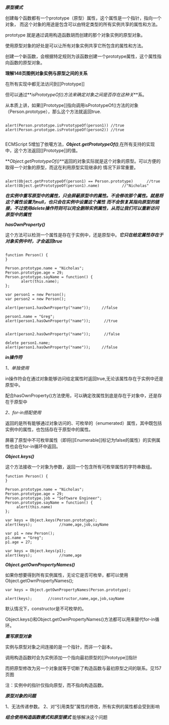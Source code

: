 **_原型模式_**

创建每个函数都有一个prototype（原型）属性，这个属性是一个指针，指向一个对象，
而这个对象的用途是包含可以由特定类型的所有实例共享的属性和方法。

prototype 就是通过调用构造函数胡而创建的那个对象实例的原型对象。

使用原型对象的好处是可以让所有对象实例共享它所包含的属性和方法。

创建一个新函数，会根据特定规则为该函数创建一个prototype属性，这个属性指向函数的原型对象。

**理解148页图例对象实例与原型之间的关系**

在所有实现中都无法访问到[[Prototype]]

但可以通过**_isPrototypeOf()方法来确定对象之间是否存在这种关_**系。

从本质上讲，如果[[Prototype]]指向调用isPrototypeOf()方法的对象（Person.prototype），那么这个方法就返回true.

```

alert(Person.prototype.isPrototypeOf(person1)) //true
alert(Person.prototype.isPrototypeOf(person2)) //true
 
```

ECMScript 5增加了依噶方法，**_Object.getPrototypeOf()_**,在所有支持的实现中，这个方法返回[[Prototype]]的值。

**_Object.getPrototypeOf()_**返回的对象实际就是这个对象的原型。可以方便的取得一个对象的原型，而这在利用原型实现继承的
情况下非常重要。

```

alert(Object.getPrototypeOf(person1) == Person.prototype)      //true
alert(Object.getPrototypeOf(person1).name)          //"Nicholas"

```

**_在实例中重写原型中的属性，只会屏蔽原型中的属性。不会修改那个属性。就是将这个属性设置为null，也只会在实例中设置这个属性_**
**_而不会恢复其指向原型的链接，不过使用delete操作符则可以完全删除实例属性，从而让我们可以重新访问原型中的属性_**


**_hasOwnProperty()_**

这个方法可以检测一个属性是存在于实例中，还是原型中。**_它只在给定属性存在于对象实例中时，才会返回true_**

```

function Person() {
}

Person.prototype.name = "Nicholas"; 
Person.prototype.age = 29; 
Person.prototype.sayName = function() {
       alert(this.name);
}; 

var person1 = new Person();
var person2 = new Person();

alert(person1.hasOwnProperty("name"));     //false

person1.name = "Greg";
alert(person1.hasOwnProperty("name"));      //true


alert(person2.hasOwnProperty("name"));      //false

delete person1.name;
alert(person1.hasOwnProperty("name"));     //false
```

**_in操作符_**

_1、单独使用_

in操作符会在通过对象能够访问给定属性时返回true,无论该属性存在于实例中还是原型中。

配合hasOwnProperty()方法使用，可以确定改属性到底是存在于对象中，还是存在于原型中

_2、for-in搭配使用_

返回的是所有能够通过对象访问的、可枚举的（enumerated）属性，其中既包括实例中的属性，也包括存在于原型中的属性。

屏蔽了原型中不可枚举属性（即将[[Enumerable]]标记为false的属性）的实例属性也会在for-in循环中返回。

**_Object.keys()_**

这个方法接收一个对象为参数，返回一个包含所有可枚举属性的字符串数组。

```
function Person() {
}

Person.prototype.name = "Nicholas";
Person.prototype.age = 29;
Person.prototype.job = "Software Engineer";
Person.prototype.sayName = function() {
     alert(this.name)
};

var keys = Object.keys(Person.prototype);        
alert(keys);            //name,age,job,sayName

var p1 = new Person();
p1.name = "Greg";
p1.age = 27;

var keys = Object.keys(p1);        
alert(keys);            //name,age

```

**_Object.getOwnPropertyNames()_**

如果你想要得到所有实例属性，无论它是否可枚举，都可以使用Object.getOwnPropertyNames();

```
var keys = Object.getOwnPropertyNames(Person.prototype);

alert(keys);       //constructor,name,age,job,sayName

```

默认情况下，constructor是不可枚举的。

Object.keys()和Object.getOwnPropertyNames()方法都可以用来替代for-in循环。

**_重写原型对象_**

实例与原型对象之间连接的是一个指针，而非一个副本。

调用构造函数时会为实例添加一个指向最初原型的[[Prototype]]指针

而把原型修改为另一个对象就等于切断了构造函数与最初原型之间的联系。见157页图

注：实例中的指针仅指向原型，而不指向构造函数。

**_原型对象的问题_**

1、无法传递参数。
2、对“引用类型”属性的修改，所有实例的属性都会受到影响

**_组合使用构造函数模式和原型模式_** 能够解决这个问题